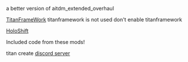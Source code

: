 a better version of aitdm_extended_overhaul

[TitanFrameWork](https://northstar.thunderstore.io/package/The_Peepeepoopoo_man/Titanframework/)
titanframework is not used don't enable titanframework

[HoloShift](https://northstar.thunderstore.io/package/Legonzaur/HoloShift/)

Included code from these mods!


titan create [discord server](https://discord.gg/eV54E7Wy4j)
